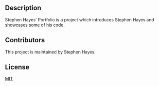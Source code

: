 ## Description

Stephen Hayes' Portfolio is a project which introduces Stephen Hayes and showcases some of his code.

## Contributors

This project is maintained by Stephen Hayes.

## License

[MIT](https://choosealicense.com/licenses/mit/)
